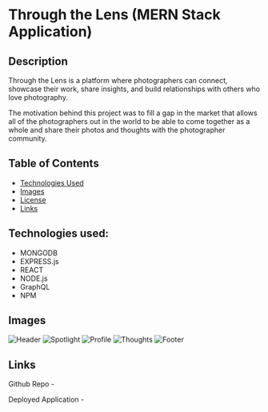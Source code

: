 # Through the Lens (MERN Stack Application)

## Description
Through the Lens is a platform where photographers can connect, showcase their work, share insights, and build relationships with others who love photography.

The motivation behind this project was to fill a gap in the market that allows all of the photographers out in the world to be able to come together as a whole and share their photos and thoughts with the photographer community.

## Table of Contents 

* [Technologies Used](#technologies-used)
* [Images](#images)
* [License](#license)
* [Links](#links)

## Technologies used:

* MONGODB
* EXPRESS.js
* REACT
* NODE.js
* GraphQL
* NPM

## Images

![Header](Header.png)
![Spotlight](Spotlight.png)
![Profile](Profile.png)
![Thoughts](Thoughts.png)
![Footer](Footer.png)


## Links 

Github Repo - 

Deployed Application - 
